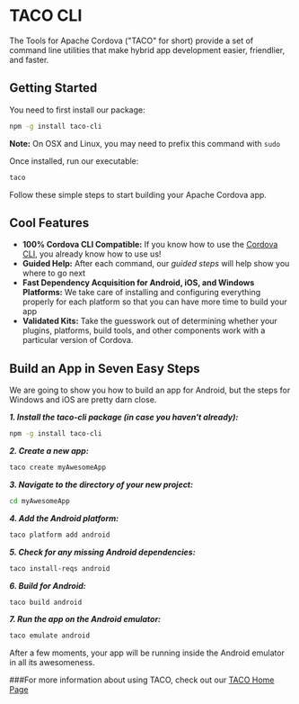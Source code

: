 ﻿# TACO CLI

The Tools for Apache Cordova ("TACO" for short) provide a set of command line utilities that make hybrid app development easier, friendlier, and faster.

## Getting Started
You need to first install our package:

```sh
npm -g install taco-cli
```
**Note:** On OSX and Linux, you may need to prefix this command with `sudo` 

Once installed, run our executable:
```sh
taco
```
Follow these simple steps to start building your Apache Cordova app.

## Cool Features

 - **100% Cordova CLI Compatible:** If you know how to use the [Cordova CLI](http://cordova.apache.org/docs/en/edge/guide_cli_index.md.html#The%20Command-Line%20Interface), you already know how to use us!
 - **Guided Help:** After each command, our *guided steps* will help show you where to go next
 - **Fast Dependency Acquisition for Android, iOS, and Windows Platforms:** We take care of installing and configuring everything properly for each platform so that you can have more time to build your app
 - **Validated Kits:** Take the guesswork out of determining whether your plugins, platforms, build tools, and other components work with a particular version of Cordova.

## Build an App in Seven Easy Steps
We are going to show you how to build an app for Android, but the steps for Windows and iOS are pretty darn close.

***1. Install the taco-cli package (in case you haven't already):***

```sh
npm -g install taco-cli
```
***2. Create a new app:***
```sh
taco create myAwesomeApp
```
***3. Navigate to the directory of your new project:***
```sh
cd myAwesomeApp
```
***4. Add the Android platform:***
```sh
taco platform add android
```
***5. Check for any missing Android dependencies:***
```sh
taco install-reqs android
```
***6. Build for Android:***
```sh
taco build android
```
***7. Run the app on the Android emulator:***
```sh
taco emulate android
```
After a few moments, your app will be running inside the Android emulator in all its awesomeness.

###For more information about using TACO, check out our [TACO Home Page](http://taco.tools/)

